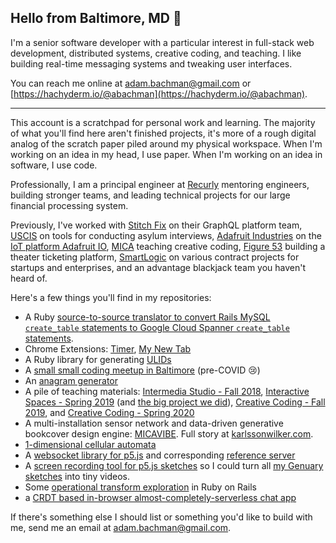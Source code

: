 ## Hello from Baltimore, MD 👋

I'm a senior software developer with a particular interest in full-stack web development, distributed systems, creative coding, and teaching. I like building real-time messaging systems and tweaking user interfaces.

You can reach me online at adam.bachman@gmail.com or [https://hachyderm.io/@abachman](https://hachyderm.io/@abachman).

---

This account is a scratchpad for personal work and learning. The majority of what you'll find here aren't finished projects, it's more of a rough digital analog of the scratch paper piled around my physical workspace. When I'm working on an idea in my head, I use paper. When I'm working on an idea in software, I use code.

Professionally, I am a principal engineer at [Recurly](https://recurly.com) mentoring engineers, building stronger teams, and leading technical projects for our large financial processing system.

Previously, I've worked with [Stitch Fix](https://stitchfix.com) on their GraphQL platform team, [USCIS](https://www.uscis.gov/) on tools for conducting asylum interviews, [Adafruit Industries](https://github.com/adafruit) on the [IoT platform Adafruit IO](https://io.adafruit.com), [MICA](https://mica.edu) teaching creative coding, [Figure 53](https://github.com/figure53) building a theater ticketing platform, [SmartLogic](https://github.com/smartlogic) on various contract projects for startups and enterprises, and an advantage blackjack team you haven't heard of.

Here's a few things you'll find in my repositories: 

- A Ruby [source-to-source translator to convert Rails MySQL `create_table` statements to Google Cloud Spanner `create_table` statements](https://github.com/abachman/spanner-translator).
- Chrome Extensions: [Timer](https://github.com/abachman/chrome-timer), [My New Tab](https://github.com/abachman/my-new-tab)
- A Ruby library for generating [ULIDs](https://github.com/abachman/ulid-ruby)
- A [small small coding meetup in Baltimore](https://github.com/abachman/goodmorning.computer) (pre-COVID 😢)
- An [anagram generator](https://github.com/abachman/anagrammit-go)
- A pile of teaching materials: [Intermedia Studio - Fall 2018](https://github.com/abachman/intermedia-studio), [Interactive Spaces - Spring 2019](https://github.com/abachman/interactive-spaces) (and [the big project we did](https://github.com/micais2019/interactive-spaces)), [Creative Coding - Fall 2019](https://github.com/abachman/creative-coding-fall-2019), and [Creative Coding - Spring 2020](https://github.com/abachman/creative-coding-spring-2020)
- A multi-installation sensor network and data-driven generative bookcover design engine: [MICAVIBE](https://github.com/micais2019/interactive-spaces). Full story at [karlssonwilker.com](https://karlssonwilker.com/project/mica-1/).
- [1-dimensional cellular automata](https://github.com/abachman/wolfram-automata)
- A [websocket library for p5.js](https://github.com/abachman/p5.websocket) and corresponding [reference server](https://github.com/abachman/p5-websocket-server/)
- A [screen recording tool for p5.js sketches](https://github.com/abachman/p5.webm-capture) so I could turn all [my Genuary sketches](https://github.com/abachman/genuary) into tiny videos.
- Some [operational transform exploration](https://github.com/abachman/document-editor) in Ruby on Rails 
- a [CRDT based in-browser almost-completely-serverless chat app](https://github.com/abachman/hyperlog-browser)

If there's something else I should list or something you'd like to build with me, send me an email at [adam.bachman@gmail.com](mailto:adam.bachman@gmail.com).

<!-- indieauth footer -->
<link rel="me" href="https://blit.adambachman.org" />
